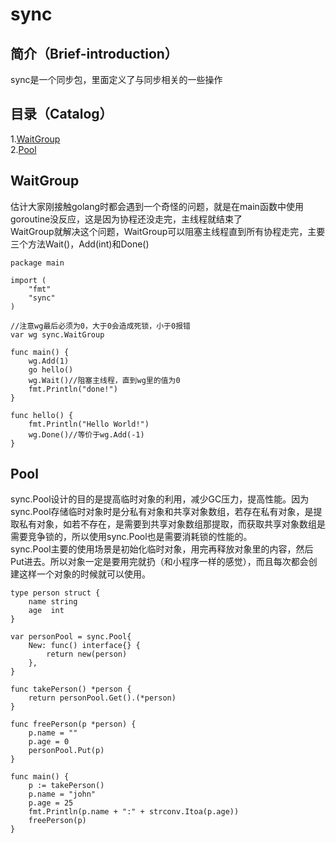 # sync
## 简介（Brief-introduction）
sync是一个同步包，里面定义了与同步相关的一些操作
## 目录（Catalog）
1.[WaitGroup](#waitgroup)</br>
2.[Pool](#pool)</br>
## WaitGroup
估计大家刚接触golang时都会遇到一个奇怪的问题，就是在main函数中使用goroutine没反应，这是因为协程还没走完，主线程就结束了</br>
WaitGroup就解决这个问题，WaitGroup可以阻塞主线程直到所有协程走完，主要三个方法Wait()，Add(int)和Done()
```
package main

import (
	"fmt"
	"sync"
)

//注意wg最后必须为0，大于0会造成死锁，小于0报错
var wg sync.WaitGroup

func main() {
	wg.Add(1)
	go hello()
	wg.Wait()//阻塞主线程，直到wg里的值为0
	fmt.Println("done!")
}

func hello() {
	fmt.Println("Hello World!")
	wg.Done()//等价于wg.Add(-1)
}

```
## Pool
sync.Pool设计的目的是提高临时对象的利用，减少GC压力，提高性能。因为sync.Pool存储临时对象时是分私有对象和共享对象数组，若存在私有对象，是提取私有对象，如若不存在，是需要到共享对象数组那提取，而获取共享对象数组是需要竞争锁的，所以使用sync.Pool也是需要消耗锁的性能的。</br>
sync.Pool主要的使用场景是初始化临时对象，用完再释放对象里的内容，然后Put进去。所以对象一定是要用完就扔（和小程序一样的感觉），而且每次都会创建这样一个对象的时候就可以使用。
```
type person struct {
	name string
	age  int
}

var personPool = sync.Pool{
	New: func() interface{} {
		return new(person)
	},
}

func takePerson() *person {
	return personPool.Get().(*person)
}

func freePerson(p *person) {
	p.name = ""
	p.age = 0
	personPool.Put(p)
}

func main() {
	p := takePerson()
	p.name = "john"
	p.age = 25
	fmt.Println(p.name + ":" + strconv.Itoa(p.age))
	freePerson(p)
}
```
